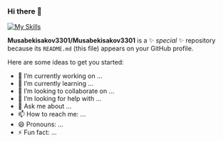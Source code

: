 ### Hi there 👋

[![My Skills](https://skillicons.dev/icons?i=react,js,html,css,bootstrap,tailwind,python,django,fastapi,postgres,sqlite,heroku,docker,linux,github,postman,rabbitmq,vscode,atom,powershell,pycharm)](https://skillicons.dev)


**Musabekisakov3301/Musabekisakov3301** is a ✨ _special_ ✨ repository because its `README.md` (this file) appears on your GitHub profile.

Here are some ideas to get you started:

- 🔭 I’m currently working on ...
- 🌱 I’m currently learning ...
- 👯 I’m looking to collaborate on ...
- 🤔 I’m looking for help with ...
- 💬 Ask me about ...
- 📫 How to reach me: ...
- 😄 Pronouns: ...
- ⚡ Fun fact: ...

